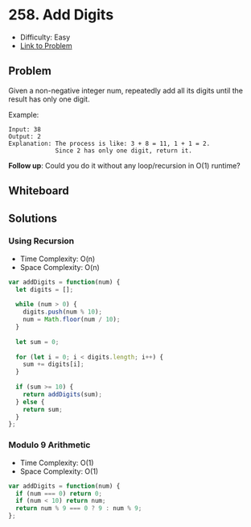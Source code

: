 # 258. Add Digits
* Difficulty: Easy
* [Link to Problem](https://leetcode.com/problems/add-digits/)

## Problem
Given a non-negative integer num, repeatedly add all its digits until the result has only one digit.

Example:

```
Input: 38
Output: 2 
Explanation: The process is like: 3 + 8 = 11, 1 + 1 = 2. 
             Since 2 has only one digit, return it.
```

__Follow up__:
Could you do it without any loop/recursion in O(1) runtime?

## Whiteboard


## Solutions

### Using Recursion
* Time Complexity: O(n)
* Space Complexity: O(n)

```javascript
var addDigits = function(num) {
  let digits = [];
  
  while (num > 0) {
    digits.push(num % 10);
    num = Math.floor(num / 10);
  }
  
  let sum = 0;
  
  for (let i = 0; i < digits.length; i++) {
    sum += digits[i];
  }
  
  if (sum >= 10) {
    return addDigits(sum);
  } else {
    return sum;
  }
};
```

### Modulo 9 Arithmetic
* Time Complexity: O(1)
* Space Complexity: O(1)

```javascript
var addDigits = function(num) { 
  if (num === 0) return 0;
  if (num < 10) return num;
  return num % 9 === 0 ? 9 : num % 9;
};
```